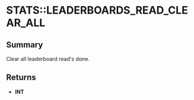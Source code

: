 # STATS::LEADERBOARDS_READ_CLEAR_ALL

## Summary
Clear all leaderboard read's done.

## Returns
* **INT**